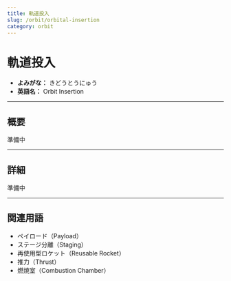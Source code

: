 ```yaml
---
title: 軌道投入
slug: /orbit/orbital-insertion
category: orbit
---
```


# 軌道投入

- **よみがな：** きどうとうにゅう  
- **英語名：** Orbit Insertion  

---

## 概要

準備中  

---

## 詳細

準備中  

---

## 関連用語

- ペイロード（Payload）
- ステージ分離（Staging）
- 再使用型ロケット（Reusable Rocket）
- 推力（Thrust）
- 燃焼室（Combustion Chamber）
